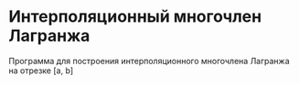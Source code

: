 # Интерполяционный многочлен Лагранжа
Программа для построения интерполяционного многочлена Лагранжа на отрезке [a, b]
